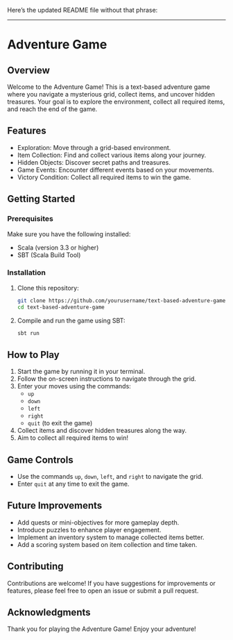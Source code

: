 Here’s the updated README file without that phrase:

---

# Adventure Game

## Overview

Welcome to the Adventure Game! This is a text-based adventure game where you navigate a mysterious grid, collect items, and uncover hidden treasures. Your goal is to explore the environment, collect all required items, and reach the end of the game.

## Features

- Exploration: Move through a grid-based environment.
- Item Collection: Find and collect various items along your journey.
- Hidden Objects: Discover secret paths and treasures.
- Game Events: Encounter different events based on your movements.
- Victory Condition: Collect all required items to win the game.

## Getting Started

### Prerequisites

Make sure you have the following installed:

- Scala (version 3.3 or higher)
- SBT (Scala Build Tool)

### Installation

1. Clone this repository:

   ```bash
   git clone https://github.com/yourusername/text-based-adventure-game.git
   cd text-based-adventure-game
   ```

2. Compile and run the game using SBT:

   ```bash
   sbt run
   ```

## How to Play

1. Start the game by running it in your terminal.
2. Follow the on-screen instructions to navigate through the grid.
3. Enter your moves using the commands:
   - `up`
   - `down`
   - `left`
   - `right`
   - `quit` (to exit the game)
4. Collect items and discover hidden treasures along the way.
5. Aim to collect all required items to win!

## Game Controls

- Use the commands `up`, `down`, `left`, and `right` to navigate the grid.
- Enter `quit` at any time to exit the game.

## Future Improvements

- Add quests or mini-objectives for more gameplay depth.
- Introduce puzzles to enhance player engagement.
- Implement an inventory system to manage collected items better.
- Add a scoring system based on item collection and time taken.

## Contributing

Contributions are welcome! If you have suggestions for improvements or features, please feel free to open an issue or submit a pull request.

## Acknowledgments

Thank you for playing the Adventure Game! Enjoy your adventure!
